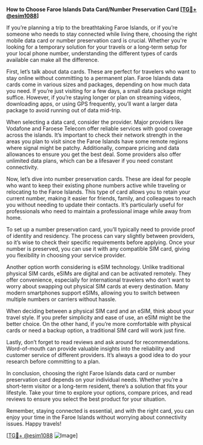 **How to Choose Faroe Islands Data Card/Number Preservation Card [[TG💪+ @esim1088](https://t.me/s/esim1088)]**

If you’re planning a trip to the breathtaking Faroe Islands, or if you’re someone who needs to stay connected while living there, choosing the right mobile data card or number preservation card is crucial. Whether you're looking for a temporary solution for your travels or a long-term setup for your local phone number, understanding the different types of cards available can make all the difference.

First, let’s talk about data cards. These are perfect for travelers who want to stay online without committing to a permanent plan. Faroe Islands data cards come in various sizes and packages, depending on how much data you need. If you’re just visiting for a few days, a small data package might suffice. However, if you’re staying longer or plan on streaming videos, downloading apps, or using GPS frequently, you’ll want a larger data package to avoid running out of data mid-trip.

When selecting a data card, consider the provider. Major providers like Vodafone and Faroese Telecom offer reliable services with good coverage across the islands. It’s important to check their network strength in the areas you plan to visit since the Faroe Islands have some remote regions where signal might be patchy. Additionally, compare pricing and data allowances to ensure you get the best deal. Some providers also offer unlimited data plans, which can be a lifesaver if you need constant connectivity.

Now, let’s dive into number preservation cards. These are ideal for people who want to keep their existing phone numbers active while traveling or relocating to the Faroe Islands. This type of card allows you to retain your current number, making it easier for friends, family, and colleagues to reach you without needing to update their contacts. It’s particularly useful for professionals who need to maintain a professional image while away from home.

To set up a number preservation card, you’ll typically need to provide proof of identity and residency. The process can vary slightly between providers, so it’s wise to check their specific requirements before applying. Once your number is preserved, you can use it with any compatible SIM card, giving you flexibility in choosing your service provider.

Another option worth considering is eSIM technology. Unlike traditional physical SIM cards, eSIMs are digital and can be activated remotely. They offer convenience, especially for international travelers who don’t want to worry about swapping out physical SIM cards at every destination. Many modern smartphones support eSIMs, allowing you to switch between multiple numbers or carriers without hassle.

When deciding between a physical SIM card and an eSIM, think about your travel style. If you prefer simplicity and ease of use, an eSIM might be the better choice. On the other hand, if you’re more comfortable with physical cards or need a backup option, a traditional SIM card will work just fine.

Lastly, don’t forget to read reviews and ask around for recommendations. Word-of-mouth can provide valuable insights into the reliability and customer service of different providers. It’s always a good idea to do your research before committing to a plan.

In conclusion, choosing the right Faroe Islands data card or number preservation card depends on your individual needs. Whether you’re a short-term visitor or a long-term resident, there’s a solution that fits your lifestyle. Take your time to explore your options, compare prices, and read reviews to ensure you select the best product for your situation.

Remember, staying connected is essential, and with the right card, you can enjoy your time in the Faroe Islands without worrying about connectivity issues. Happy travels!

[[TG💪+ @esim1088](https://t.me/s/esim1088) ![Image](https://i.postimg.cc/Y0z9fWf4/image.png)]